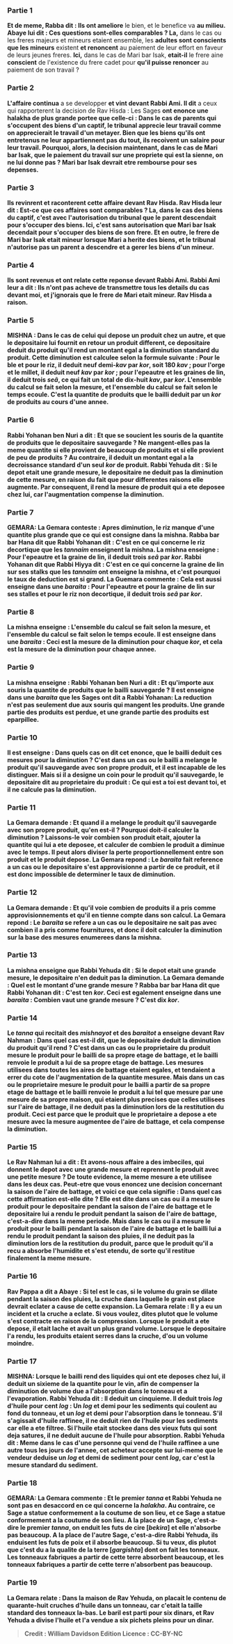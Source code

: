 
### Partie 1
<b>Et de meme, Rabba dit : Ils ont ameliore</b> le bien, et le benefice va <b>au milieu. Abaye lui dit : Ces questions sont-elles comparables ? La,</b> dans le cas ou les freres majeurs et mineurs etaient ensemble, les <b>adultes sont conscients que les mineurs</b> existent <b>et renoncent</b> au paiement de leur effort en faveur de leurs jeunes freres. <b>Ici,</b> dans le cas de Mari bar Isak, <b>etait-il</b> le frere aine <b>conscient</b> de l'existence du frere cadet pour <b>qu'il puisse renoncer</b> au paiement de son travail ?

### Partie 2
<b>L'affaire continua</b> a se developper <b>et vint devant Rabbi Ami. Il dit</b> a ceux qui rapporterent la decision de Rav Hisda : Les Sages <b>ont enonce une <b>halakha</b> <b>de plus grande portee</b> <b>que celle-ci :</b> Dans le cas de parents qui s'occupent des biens d'un captif, le tribunal <b>apprecie leur travail</b> <b>comme</b> on apprecierait le travail d'un <b>metayer.</b> Bien que les biens qu'ils ont entretenus ne leur appartiennent pas du tout, ils recoivent un salaire pour leur travail. Pourquoi, alors, la decision <b>maintenant,</b> dans le cas de Mari bar Isak, que le paiement du travail sur une propriete qui est <b>la sienne, on ne lui donne pas ?</b> Mari bar Isak devrait etre rembourse pour ses depenses.

### Partie 3
<b>Ils revinrent</b> et raconterent <b>cette</b> affaire <b>devant Rav Hisda.</b> Rav Hisda <b>leur dit : Est-ce que</b> ces affaires sont <b>comparables ? La,</b> dans le cas des biens du captif, c'est <b>avec l'autorisation</b> du tribunal que le parent <b>descendait</b> pour s'occuper des biens. <b>Ici,</b> c'est <b>sans autorisation</b> que Mari bar Isak <b>decendait</b> pour s'occuper des biens de son frere. <b>Et en outre,</b> le frere de Mari bar Isak etait <b>mineur</b> lorsque Mari a herite des biens, <b>et</b> le tribunal <b>n'autorise pas un parent a descendre</b> et a gerer <b>les biens d'un mineur.</b>

### Partie 4
<b>Ils sont revenus</b> et ont relate <b>cette</b> reponse <b>devant Rabbi Ami.</b> Rabbi Ami <b>leur a dit : Ils n'ont pas acheve</b> de transmettre tous les details du cas <b>devant moi,</b> et j'ignorais <b>que</b> le frere de Mari <b>etait mineur.</b> Rav Hisda a raison.

### Partie 5
<strong>MISHNA :</strong> Dans le cas de <b>celui qui depose un produit chez un autre,</b> et que le depositaire lui fournit en retour un produit different, <b>ce depositaire</b> <b>deduit</b> du produit qu'il rend un montant egal a la <b>diminution</b> standard du produit. Cette diminution est calculee selon la formule suivante : <b>Pour le ble et pour le riz,</b> il deduit <b>neuf demi-<i>kav</i> par <i>kor</i>,</b> soit 180 <i>kav</i> ; <b>pour l'orge et le millet,</b> il deduit <b>neuf <i>kav</i> par <i>kor</i> ; pour l'epeautre et les graines de lin,</b> il deduit <b>trois <i>seâ</i>,</b> ce qui fait un total de dix-huit <i>kav</i>, <b>par <i>kor</i>. L'ensemble</b> du calcul se fait <b>selon la mesure, et l'ensemble</b> du calcul se fait <b>selon le temps</b> ecoule. C'est la quantite de produits que le bailli deduit par un <i>kor</i> de produits au cours d'une annee.

### Partie 6
<b>Rabbi Yohanan ben Nuri a dit : Et que se soucient les souris</b> de la quantite de produits que le depositaire sauvegarde ? <b>Ne mangent-elles pas la meme</b> quantite <b>si elle provient <b>de beaucoup</b> de produits <b>et si</b> elle provient <b>de peu</b> de produits ? <b>Au contraire, il deduit</b> un montant egal a la <b>decroissance standard d'un seul <i>kor</i></b> de produit. <b>Rabbi Yehuda dit : Si</b> le depot <b>etait une grande mesure,</b> le depositaire <b>ne deduit pas</b> la <b>diminution</b> de <b>cette mesure, en raison</b> du fait <b>que</b> pour differentes raisons <b>elle augmente.</b> Par consequent, il rend la mesure de produit qui a ete deposee chez lui, car l'augmentation compense la diminution.

### Partie 7
<strong>GEMARA:</strong> La Gemara conteste : Apres diminution, <b>le riz manque d'une quantite plus grande</b> que ce qui est consigne dans la mishna. <b>Rabba bar bar Hana dit</b> que <b>Rabbi Yohanan dit :</b> C'est <b>en ce qui concerne le riz decortique</b> que les <i>tannaim</i> <b>enseignent</b> la mishna. La mishna enseigne : <b>Pour l'epeautre et la graine de lin,</b> il deduit <b>trois <i>seâ</i> par <i>kor</i>. Rabbi Yohanan dit</b> que <b>Rabbi Hiyya dit :</b> C'est <b>en ce qui concerne la graine de lin sur</b> ses <b>stalks</b> que les <i>tannaim</i> <b>ont enseigne</b> la mishna, et c'est pourquoi le taux de deduction est si grand. La Guemara commente : <b>Cela est aussi enseigne</b> dans une <i>baraita</i> : <b>Pour l'epeautre et pour la graine de lin sur</b> ses <b>stalles et pour le riz non decortique,</b> il deduit <b>trois <i>seâ</i> par <i>kor</i>.</b>

### Partie 8
La mishna enseigne : <b>L'ensemble du calcul</b> se fait <b>selon la mesure,</b> et l'ensemble du calcul se fait selon le temps ecoule. Il est <b>enseigne</b> dans une <i>baraita</i> : <b>Ceci</b> est la mesure de la diminution <b>pour chaque <i>kor</i>, et cela</b> est la mesure de la diminution <b>pour chaque annee.</b>

### Partie 9
La mishna enseigne : <b>Rabbi Yohanan ben Nuri a dit :</b> Et qu'importe aux souris la quantite de produits que le bailli sauvegarde ? <b>Il est enseigne</b> dans une <i>baraita</i> que les Sages <b>ont dit a Rabbi Yohanan:</b> La reduction n'est pas seulement due aux souris qui mangent les produits. <b>Une grande partie</b> des produits est <b>perdue,</b> et <b>une grande partie</b> des produits est <b>eparpillee.</b>

### Partie 10
Il est <b>enseigne : Dans quels</b> cas <b>on dit cet enonce,</b> que le bailli deduit ces mesures pour la diminution ? C'est dans un cas <b>ou</b> le bailli a <b>melange</b> le produit qu'il sauvegarde <b>avec son</b> propre <b>produit,</b> et il est incapable de les distinguer. <b>Mais</b> si <b>il a designe un coin</b> pour le produit qu'il sauvegarde, le depositaire <b>dit au</b> proprietaire du produit : <b>Ce qui est a toi est devant toi,</b> et il ne calcule pas la diminution.

### Partie 11
La Gemara demande : <b>Et quand il a melange</b> le produit qu'il sauvegarde <b>avec son</b> propre <b>produit, qu'en est-il ? </b> Pourquoi doit-il calculer la diminution ? <b>Laissons-le voir combien son</b> produit <b>etait,</b> ajouter la quantite qui lui a ete deposee, et calculer de combien le produit a diminue avec le temps. Il peut alors diviser la perte proportionnellement entre son produit et le produit depose. La Gemara repond : Le <i>baraita</i> fait reference a un cas <b>ou</b> le depositaire <b>s'est approvisionne a partir</b> de ce produit, et il est donc impossible de determiner le taux de diminution.

### Partie 12
La Gemara demande : <b>Et qu'il voie combien</b> de produits <b>il a pris</b> comme <b>approvisionnements</b> et qu'il en tienne compte dans son calcul. La Gemara repond : Le <i>baraita</i> se refere a un cas <b>ou</b> le depositaire <b>ne sait pas</b> avec <b>combien il a pris</b> comme <b>fournitures,</b> et donc il doit calculer la diminution sur la base des mesures enumerees dans la mishna.

### Partie 13
La mishna enseigne que <b>Rabbi Yehuda dit : Si</b> le depot <b>etait</b> une grande mesure, le depositaire n'en deduit pas la diminution. La Gemara demande : <b>Quel est le montant d'une grande mesure ? Rabba bar bar Hana dit</b> que <b>Rabbi Yohanan dit :</b> C'est <b>ten <i>kor</i>. Ceci est egalement enseigne</b> dans une <i>baraita</i> : <b>Combien vaut une grande mesure ?</b> C'est <b>dix <i>kor</i>.</b>

### Partie 14
<b>Le <i>tanna</i></b> qui recitait des <i>mishnayot</i> et des <i>baraitot</i> <b>a enseigne devant Rav Nahman : Dans quel</b> cas <b>est-il dit,</b> que le depositaire deduit la diminution du produit qu'il rend ? C'est dans un cas <b>ou</b> le proprietaire du produit <b>mesure</b> le produit <b>pour</b> le bailli <b>de sa propre <b>etage de battage, et</b> le bailli <b>renvoie</b> le produit <b>a lui de sa</b> propre <b>etage de battage.</b> Les mesures utilisees dans toutes les aires de battage etaient egales, et tendaient a errer du cote de l'augmentation de la quantite mesuree. <b>Mais</b> dans un cas <b>ou</b> le proprietaire <b>mesure</b> le produit <b>pour</b> le bailli <b>a partir de sa</b> propre <b>etage de battage et</b> le bailli <b>renvoie</b> le produit <b>a lui</b> tel que mesure par une mesure <b>de sa</b> propre <b>maison, </b> qui etaient plus precises que celles utilisees sur l'aire de battage, <b>il ne deduit pas</b> la <b>diminution</b> lors de la restitution du produit. Ceci est <b>parce que</b> le produit que le proprietaire a depose a ete mesure avec la mesure <b>augmentee</b> de l'aire de battage, et cela compense la diminution.

### Partie 15
Le Rav Nahman <b>lui a dit : Et avons-nous affaire a des imbeciles, qui donnent</b> le depot <b>avec une grande mesure et reprennent</b> le produit <b>avec une petite mesure ?</b> De toute evidence, la meme mesure a ete utilisee dans les deux cas. <b>Peut-etre que vous enoncez</b> une decision concernant <b>la saison de l'aire de battage,</b> et voici ce que cela signifie : <b>Dans quel</b> cas cette affirmation est-elle dite ?</b> Elle est dite dans un cas <b>ou il a mesure</b> le produit <b>pour</b> le depositaire <b>pendant la saison de l'aire de battage et</b> le depositaire <b>lui a rendu</b> le produit <b>pendant la saison de l'aire de battage,</b> c'est-a-dire dans la meme periode. <b>Mais</b> dans le cas ou <b>il a mesure</b> le produit <b>pour</b> le bailli <b>pendant la saison de l'aire de battage et</b> le bailli <b>lui a rendu</b> le produit <b>pendant la saison des pluies, il ne deduit pas</b> la <b>diminution</b> lors de la restitution du produit, <b>parce que</b> le produit qu'il a recu a absorbe l'humidite et s'est <b>etendu,</b> de sorte qu'il restitue finalement la meme mesure.

### Partie 16
<b>Rav Pappa a dit a Abaye : Si tel est le cas,</b> si le volume du grain se dilate pendant la saison des pluies, <b>la cruche</b> dans laquelle le grain est place <b>devrait eclater</b> a cause de cette expansion. La Gemara relate : Il <b>y a eu un incident et la cruche a eclate. Si vous voulez, dites</b> plutot que le volume s'est contracte <b>en raison de la compression.</b> Lorsque le produit a ete depose, il etait lache et avait un plus grand volume. Lorsque le depositaire l'a rendu, les produits etaient serres dans la cruche, d'ou un volume moindre.

### Partie 17
<strong>MISHNA:</strong> Lorsque le bailli rend des liquides qui ont ete deposes chez lui, <b>il deduit un sixieme</b> de la quantite <b>pour le vin,</b> afin de compenser la diminution de volume due a l'absorption dans le tonneau et a l'evaporation. <b>Rabbi Yehuda dit :</b> Il deduit <b>un cinquieme. Il deduit trois <i>log</i> d'huile pour cent</b> <i>log</i> : <b>Un <i>log</i> et demi pour les sediments</b> qui coulent au fond du tonneau, <b>et un <i>log</i> et demi</b> pour <b>l'absorption</b> dans le tonneau. <b>S'il s'agissait d'huile raffinee, il ne deduit</b> rien de l'huile <b>pour les sediments</b> car elle a ete filtree. <b>Si</b> l'huile <b>etait</b> stockee dans des <b>vieux futs</b> qui sont deja satures, <b>il ne deduit</b> aucune de l'huile pour <b>absorption. Rabbi Yehuda dit : Meme</b> dans le cas d'une <b>personne qui vend de l'huile raffinee a une autre tous les jours de l'annee, cet</b> acheteur <b>accepte sur lui-meme</b> que le vendeur deduise <b>un <i>log</i> et demi de sediment pour cent</b> <i>log</i>, car c'est la mesure standard du sediment.

### Partie 18
<strong>GEMARA:</strong> La Gemara commente : <b>Et</b> le premier <i>tanna</i> et Rabbi Yehuda <b>ne sont pas en desaccord</b> en ce qui concerne la <i>halakha</i>. Au contraire, ce <b>Sage</b> a statue <b>conformement</b> a la coutume de <b>son lieu, et</b> ce <b>Sage</b> a statue <b>conformement</b> a la coutume de <b>son lieu. A la place de</b> un <b>Sage,</b> c'est-a-dire le premier <i>tanna</i>, <b>on enduit</b> les futs <b>de cire [<i>bekira</i>] et elle n'absorbe pas beaucoup. A la place de</b> l'autre <b>Sage,</b> c'est-a-dire Rabbi Yehuda, <b>ils enduisent</b> les futs <b>de poix et il absorbe beaucoup. Si tu veux, dis</b> plutot que <b>c'est du a la</b> qualite <b>de la terre [<i>gargishta</i>]</b> dont on fait les tonneaux. Les tonneaux fabriques a partir de <b>cette</b> terre <b>absorbent beaucoup, et</b> les tonneaux fabriques a partir de <b>cette</b> terre <b>n'absorbent pas beaucoup.</b>

### Partie 19
La Gemara relate : <b>Dans la maison de Rav Yehuda, on placait</b> le contenu de <b>quarante-huit cruches</b> d'huile <b>dans un tonneau,</b> car c'etait la taille standard des tonneaux la-bas. <b>Le baril est parti</b> pour <b>six dinars,</b> et <b>Rav Yehuda a divise</b> l'huile et l'a vendue a <b>six</b> pichets pleins <b>pour un dinar.</b>

>Credit : William Davidson Edition
>Licence : CC-BY-NC